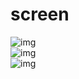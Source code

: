 # screen
![img](https://github.com/SongZihui-sudo/EasyHtml-language/blob/main/screen_shot/SharedScreenshot.jpg)   
![img]()   
![img]()   
